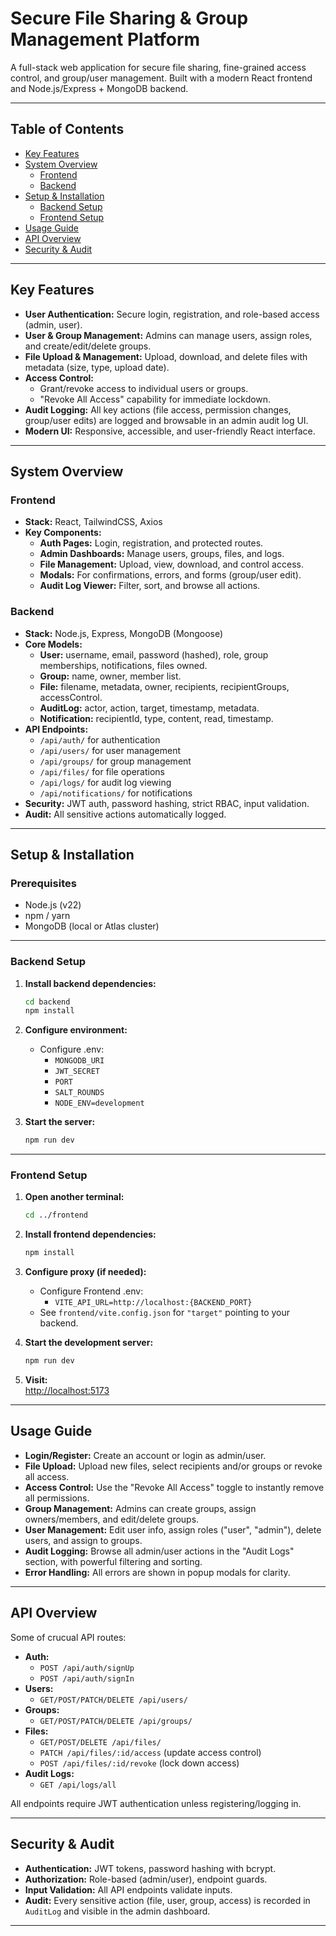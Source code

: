 # Secure File Sharing & Group Management Platform

A full-stack web application for secure file sharing, fine-grained access control, and group/user management. Built with a modern React frontend and Node.js/Express + MongoDB backend.

---

## Table of Contents

- [Key Features](#key-features)
- [System Overview](#system-overview)
  - [Frontend](#frontend)
  - [Backend](#backend)
- [Setup & Installation](#setup--installation)
  - [Backend Setup](#backend-setup)
  - [Frontend Setup](#frontend-setup)
- [Usage Guide](#usage-guide)
- [API Overview](#api-overview)
- [Security & Audit](#security--audit)

---

## Key Features

- **User Authentication:** Secure login, registration, and role-based access (admin, user).
- **User & Group Management:** Admins can manage users, assign roles, and create/edit/delete groups.
- **File Upload & Management:** Upload, download, and delete files with metadata (size, type, upload date).
- **Access Control:**
  - Grant/revoke access to individual users or groups.
  - "Revoke All Access" capability for immediate lockdown.
- **Audit Logging:** All key actions (file access, permission changes, group/user edits) are logged and browsable in an admin audit log UI.
- **Modern UI:** Responsive, accessible, and user-friendly React interface.

---

## System Overview

### Frontend

- **Stack:** React, TailwindCSS, Axios
- **Key Components:**
  - **Auth Pages:** Login, registration, and protected routes.
  - **Admin Dashboards:** Manage users, groups, files, and logs.
  - **File Management:** Upload, view, download, and control access.
  - **Modals:** For confirmations, errors, and forms (group/user edit).
  - **Audit Log Viewer:** Filter, sort, and browse all actions.

### Backend

- **Stack:** Node.js, Express, MongoDB (Mongoose)
- **Core Models:**
  - **User:** username, email, password (hashed), role, group memberships, notifications, files owned.
  - **Group:** name, owner, member list.
  - **File:** filename, metadata, owner, recipients, recipientGroups, accessControl.
  - **AuditLog:** actor, action, target, timestamp, metadata.
  - **Notification:** recipientId, type, content, read, timestamp.
- **API Endpoints:**
  - `/api/auth/` for authentication
  - `/api/users/` for user management
  - `/api/groups/` for group management
  - `/api/files/` for file operations
  - `/api/logs/` for audit log viewing
  - `/api/notifications/` for notifications
- **Security:** JWT auth, password hashing, strict RBAC, input validation.
- **Audit:** All sensitive actions automatically logged.

---

## Setup & Installation

### Prerequisites

- Node.js (v22)
- npm / yarn
- MongoDB (local or Atlas cluster)

---

### Backend Setup

1. **Install backend dependencies:**
   ```bash
   cd backend
   npm install
   ```

2. **Configure environment:**
   - Configure .env:
     - `MONGODB_URI`
     - `JWT_SECRET`
     - `PORT`
     - `SALT_ROUNDS`
     - `NODE_ENV=development`

3. **Start the server:**
   ```bash
   npm run dev
---

### Frontend Setup

1. **Open another terminal:**
   ```bash
   cd ../frontend
   ```

2. **Install frontend dependencies:**
   ```bash
   npm install
   ```

3. **Configure proxy (if needed):**
   - Configure Frontend .env:
     - `VITE_API_URL=http://localhost:{BACKEND_PORT}`
   - See `frontend/vite.config.json` for `"target"` pointing to your backend.

4. **Start the development server:**
   ```bash
   npm run dev
   ```

5. **Visit:**  
   [http://localhost:5173](http://localhost:5173)

---

## Usage Guide

- **Login/Register:** Create an account or login as admin/user.
- **File Upload:** Upload new files, select recipients and/or groups or revoke all access.
- **Access Control:** Use the "Revoke All Access" toggle to instantly remove all permissions.
- **Group Management:** Admins can create groups, assign owners/members, and edit/delete groups.
- **User Management:** Edit user info, assign roles ("user", "admin"), delete users, and assign to groups.
- **Audit Logging:** Browse all admin/user actions in the "Audit Logs" section, with powerful filtering and sorting.
- **Error Handling:** All errors are shown in popup modals for clarity.

---

## API Overview

Some of crucual API routes:
- **Auth:**  
  - `POST /api/auth/signUp`
  - `POST /api/auth/signIn`
- **Users:**  
  - `GET/POST/PATCH/DELETE /api/users/`
- **Groups:**  
  - `GET/POST/PATCH/DELETE /api/groups/`
- **Files:**  
  - `GET/POST/DELETE /api/files/`
  - `PATCH /api/files/:id/access` (update access control)
  - `POST /api/files/:id/revoke` (lock down access)
- **Audit Logs:**  
  - `GET /api/logs/all`

All endpoints require JWT authentication unless registering/logging in.

---

## Security & Audit

- **Authentication:** JWT tokens, password hashing with bcrypt.
- **Authorization:** Role-based (admin/user), endpoint guards.
- **Input Validation:** All API endpoints validate inputs.
- **Audit:** Every sensitive action (file, user, group, access) is recorded in `AuditLog` and visible in the admin dashboard.

---
